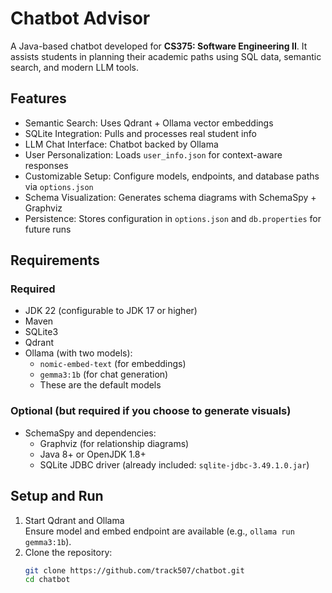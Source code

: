 # Chatbot Advisor

A Java-based chatbot developed for **CS375: Software Engineering II**. It assists students in planning their academic paths using SQL data, semantic search, and modern LLM tools.

## Features

- Semantic Search: Uses Qdrant + Ollama vector embeddings
- SQLite Integration: Pulls and processes real student info
- LLM Chat Interface: Chatbot backed by Ollama
- User Personalization: Loads `user_info.json` for context-aware responses
- Customizable Setup: Configure models, endpoints, and database paths via `options.json`
- Schema Visualization: Generates schema diagrams with SchemaSpy + Graphviz
- Persistence: Stores configuration in `options.json` and `db.properties` for future runs


## Requirements

### Required
- JDK 22 (configurable to JDK 17 or higher)
- Maven
- SQLite3
- Qdrant
- Ollama (with two models):
  - `nomic-embed-text` (for embeddings)
  - `gemma3:1b` (for chat generation)
  - These are the default models

### Optional (but required if you choose to generate visuals)
- SchemaSpy and dependencies:
  - Graphviz (for relationship diagrams)
  - Java 8+ or OpenJDK 1.8+
  - SQLite JDBC driver (already included: `sqlite-jdbc-3.49.1.0.jar`)

## Setup and Run

1. Start Qdrant and Ollama  
   Ensure model and embed endpoint are available (e.g., `ollama run gemma3:1b`).
2. Clone the repository:
   ```bash
   git clone https://github.com/track507/chatbot.git
   cd chatbot
   ```